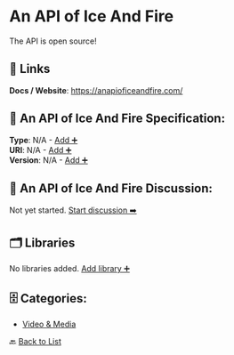 # An API of Ice And Fire

The API is open source! 

##  🔗 Links
**Docs / Website**: https://anapioficeandfire.com/

## 🧬 An API of Ice And Fire Specification:
**Type**: N/A - [Add ➕](https://github.com/apis-list/apis-list/edit/main/apis/an-api-of-ice-and-fire/an-api-of-ice-and-fire.yaml)  
**URI**: N/A - [Add ➕](https://github.com/apis-list/apis-list/edit/main/apis/an-api-of-ice-and-fire/an-api-of-ice-and-fire.yaml)  
**Version**: N/A - [Add ➕](https://github.com/apis-list/apis-list/edit/main/apis/an-api-of-ice-and-fire/an-api-of-ice-and-fire.yaml)

## 💬 An API of Ice And Fire Discussion:
Not yet started. [Start discussion ➡️](https://github.com/apis-list/apis-list/discussions/new)

## 🗂️ Libraries

No libraries added. [Add library ➕](https://github.com/apis-list/apis-list/edit/main/apis/an-api-of-ice-and-fire/an-api-of-ice-and-fire.yaml)    


## 🗄️ Categories:
- [Video & Media](https://github.com/apis-list/apis-list#video--media-)

🔙  [Back to List](https://github.com/apis-list/apis-list)
